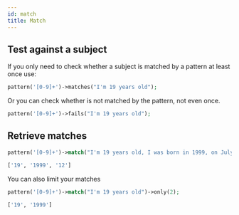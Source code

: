 ```yaml
---
id: match
title: Match
---
```


## Test against a subject

If you only need to check whether a subject is matched by a pattern at least once use:

```php
pattern('[0-9]+')->matches("I'm 19 years old");
```

Or you can check whether is not matched by the pattern, not even once.

```php
pattern('[0-9]+')->fails("I'm 19 years old");
```

## Retrieve matches

```php
pattern('[0-9]+')->match("I'm 19 years old, I was born in 1999, on July 12")->all();
```
```bash
['19', '1999', '12']
```

You can also limit your matches

```php
pattern('[0-9]+')->match("I'm 19 years old")->only(2);
```
```bash
['19', '1999']
```
